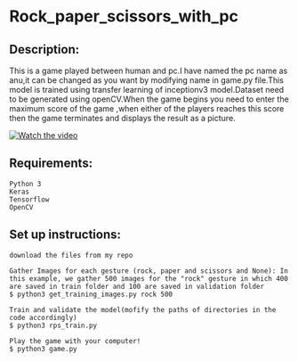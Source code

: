 
# Rock_paper_scissors_with_pc

## Description:

This is a game played between human and pc.I have named the pc name as anu,it can be changed as you want by modifying name in game.py file.This model is trained using transfer learning of inceptionv3 model.Dataset need to be generated using openCV.When the game begins you need to enter the maximum score of the game ,when either of the players reaches this score then the game terminates and displays the result as a picture. 

[![Watch the video](https://encrypted-tbn0.gstatic.com/images?q=tbn%3AANd9GcQL7RLWmTlaCU5kK1Cjz03hvXtYh9A4IdpRHQ&usqp=CAU)](https://youtu.be/3tZF0uq5HQs)


## Requirements:
```
Python 3
Keras
Tensorflow
OpenCV
```
## Set up instructions:
```
download the files from my repo
```
```
Gather Images for each gesture (rock, paper and scissors and None): In this example, we gather 500 images for the "rock" gesture in which 400 are saved in train folder and 100 are saved in validation folder
$ python3 get_training_images.py rock 500
```
```
Train and validate the model(mofify the paths of directories in the code accordingly)
$ python3 rps_train.py
```
```
Play the game with your computer!
$ python3 game.py
```
